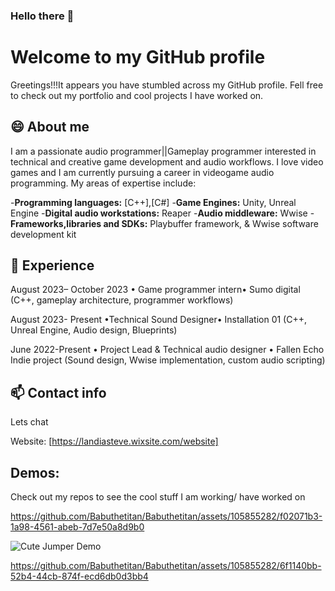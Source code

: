 ### Hello there 👋
# Welcome to my GitHub profile

Greetings!!!It appears you have stumbled across my GitHub profile. Fell free to check out my portfolio and cool projects I have worked on.

## 😄 About me

I am a passionate audio programmer||Gameplay programmer interested in technical and creative game development and audio workflows. I love video games and I am currently pursuing a career in videogame audio programming. My areas of expertise include:

-**Programming languages:** [C++],[C#]
-**Game Engines:** Unity, Unreal Engine
-**Digital audio workstations:** Reaper
-**Audio middleware:** Wwise
-**Frameworks,libraries and SDKs:** Playbuffer framework, & Wwise software development kit

## 🔭 Experience
August 2023– October 2023
• Game programmer intern• Sumo digital
(C++, gameplay architecture, programmer workflows)

August 2023- Present
•Technical Sound Designer• Installation 01
(C++, Unreal Engine, Audio design, Blueprints)

June 2022-Present
• Project Lead & Technical audio designer • Fallen Echo Indie project
(Sound design, Wwise implementation, custom audio scripting) 

## 📫 Contact info
Lets chat

Website: [https://landiasteve.wixsite.com/website] 

## Demos:
Check out my repos to see the cool stuff I am working/ have worked on



https://github.com/Babuthetitan/Babuthetitan/assets/105855282/f02071b3-1a98-4561-abeb-7d7e50a8d9b0



![Cute Jumper Demo](https://github.com/Babuthetitan/Babuthetitan/assets/105855282/a6e7250e-f44a-4f95-bfc2-0e93f77b15c9)



https://github.com/Babuthetitan/Babuthetitan/assets/105855282/6f1140bb-52b4-44cb-874f-ecd6db0d3bb4



